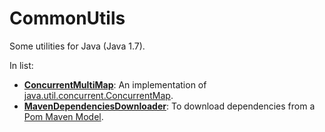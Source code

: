 # CommonUtils
Some utilities for Java (Java 1.7).

In list: 
- **[ConcurrentMultiMap](concurrent-multi-map)**: An implementation of [java.util.concurrent.ConcurrentMap](http://docs.oracle.com/javase/7/docs/api/java/util/concurrent/ConcurrentMap.html).
- **[MavenDependenciesDownloader](maven-dependencies-downloader)**: To download dependencies from a [Pom Maven Model](https://maven.apache.org/ref/3.0.4/maven-model/apidocs/org/apache/maven/model/Model.html).
